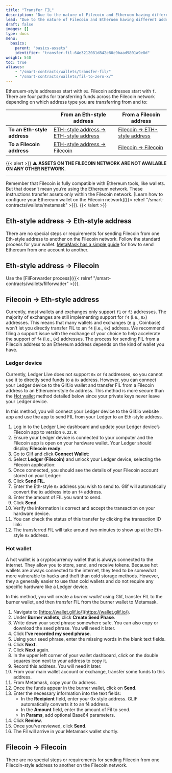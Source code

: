 ```yaml
---
title: "Transfer FIL"
description: "Due to the nature of Filecoin and Etheruem having different address types in the Filecoin network, the process for transfering FIL between addresses can be a bit nuanced. This page explains the process for transferring FIL."
lead: "Due to the nature of Filecoin and Etheruem having different address types in the Filecoin network, the process for transfering FIL between addresses can be a bit nuanced. This page explains the process for transferring FIL."
draft: false
images: []
type: docs
menu:
  basics:
    parent: "basics-assets"
    identifier: "transfer-fil-64e3212081d842e80c9baad9801a9e8d"
weight: 540
toc: true
aliases:
    - "/smart-contracts/wallets/transfer-fil/"
    - "/smart-contracts/wallets/fil-to-zero-x/"
---
```



Etheruem-style addresses start with `0x`. Filecoin addresses start with `f`. There are four paths for transferring funds across the Filecoin network depending on which address type you are transferring from and to:

|   | From an Eth-style address | From a Filecoin address |
| --- | --- | --- |
| **To an Eth-style address** | [ETH-style address → ETH-style address](#eth-style-address--eth-style-address) | [Filecoin → ETH-style address](#filecoin--eth-style-address) |
| **To a Filecoin address** | [ETH-style address → Filecoin](#eth-style-address--filecoin) | [Filecoin → Filecoin](#filecoin--filecoin) |

{{< alert >}}
⚠️ **ASSETS ON THE FILECOIN NETWORK ARE NOT AVAILABLE ON ANY OTHER NETWORK**.<hr>Remember that Filecoin is fully compatible with Ethereum tools, like wallets. But that doesn’t mean you’re using the Ethereum network. These instructions transfer assets only within the Filecoin network. [Learn how to configure your Ethereum wallet on the Filecoin network]({{< relref "/smart-contracts/wallets/metamask" >}}).
{{< /alert >}}
<!-- Use the form below to find out which type of transfer you should use: -->

<!-- {{< filecoin-transfer >}} -->

## Eth-style address → Eth-style address

There are no special steps or requirements for sending Filecoin from one Eth-style address to another on the Filecoin network. Follow the standard process for your wallet. [MetaMask has a simple guide](https://support.metamask.io/hc/en-us/articles/360015488931-How-to-send-tokens-from-your-MetaMask-wallet) for how to send Ethereum from one account to another.

## Eth-style address → Filecoin

Use the [FilForwarder process]({{< relref "/smart-contracts/wallets/filforwader" >}}).

## Filecoin → Eth-style address

Currently, most wallets and exchanges only support `f1` or `f3` addresses. The majority of exchanges are still implementing support for `f4` (i.e., `0x`) addresses. This means that many wallets and exchanges (e.g., Coinbase) won’t let you directly transfer FIL to an `f4` (i.e., `0x`) address. We recommend filing a support issue with the exchange of your choice to help accelerate the support of `f4` (i.e., `0x`) addresses. The process for sending FIL from a Filecoin address to an Ethereum address depends on the kind of wallet you have.

### Ledger device

Currently, Ledger Live does not support `0x` or `f4` addresses, so you cannot use it to directly send funds to a `0x` address. However, you can connect your Ledger device to the Glif.io wallet and transfer FIL from a Filecoin address to an Etheruem-style `0x` address. This method is more secure than the [Hot wallet](#hot-wallet) method detailed below since your private keys never leave your Ledger device.

In this method, you will connect your Ledger device to the Glif.io website app and use the app to send FIL from your Ledger to an Eth-style address.

1. Log in to the Ledger Live dashboard and update your Ledger device’s Filecoin app to version `0.22.9`:
1. Ensure your Ledger device is connected to your computer and the Filecoin app is open on your hardware wallet. Your Ledger should display **Filecoin ready**:
1. Go to [Glif](https://glif.io) and click **Connect Wallet**:
1. Select **Ledger (Filecoin)** and unlock your Ledger device, selecting the Filecoin application:
1. Once connected, you should see the details of your Filecoin account stored on your Ledger:
1. Click **Send FIL**.
1. Enter the Eth-style `0x` address you wish to send to. Glif will automatically convert the `0x` address into an `f4` address.
1. Enter the amount of FIL you want to send.
1. Click **Send**.
1. Verify the information is correct and accept the transaction on your hardware device.
1. You can check the status of this transfer by clicking the transaction ID link:
1. The transferred FIL will take around two minutes to show up at the Eth-style `0x` address.

### Hot wallet

A hot wallet is a cryptocurrency wallet that is always connected to the internet. They allow you to store, send, and receive tokens. Because hot wallets are always connected to the internet, they tend to be somewhat more vulnerable to hacks and theft than cold storage methods. However, they a generally easier to use than cold wallets and do not require any specific hardware like a Ledger device.

In this method, you will create a _burner wallet_ using Glif, transfer FIL to the burner wallet, and then transfer FIL from the burner wallet to Metamask.

1. Navigate to [https://wallet.glif.io/](https://wallet.glif.io/).
1. Under **Burner wallets**, click **Create Seed Phase**.
1. Write down your seed phrase somewhere safe. You can also copy or download the seed phrase. You will need it later.
1. Click **I've recorded my seed phrase**.
1. Using your seed phrase, enter the missing words in the blank text fields.
1. Click **Next**.
1. Click **Next** again.
1. In the upper left corner of your wallet dashboard, click on the double squares icon next to your address to copy it.
1. Record this address. You will need it later.
1. From your main wallet account or exchange, transfer some funds to this address.
1. From Metamask, copy your 0x address.
1. Once the funds appear in the burner wallet, click on **Send**.
1. Enter the necessary information into the text fields:
   - In the **Recipient** field, enter your 0x style address. GLIF automatically converts it to an f4 address.
   - In the **Amount** field, enter the amount of Fil to send.
   - In **Params**, add optional Base64 parameters. 
1. Click **Review**.
1. Once you've reviewed, click **Send**.
1. The Fil will arrive in your Metamask wallet shortly.

## Filecoin → Filecoin

There are no special steps or requirements for sending Filecoin from one Filecoin-style address to another on the Filecoin network.
